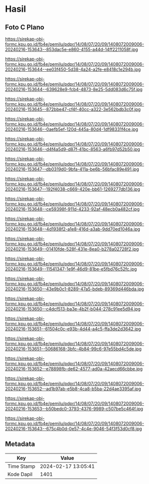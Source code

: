 # Hasil

## Foto C Plano

https://sirekap-obj-formc.kpu.go.id/fb4e/pemilu/pdpr/14/08/07/20/09/1408072009006-20240216-153643--853dac5e-e860-4155-a44d-14ff2211058f.jpg

https://sirekap-obj-formc.kpu.go.id/fb4e/pemilu/pdpr/14/08/07/20/09/1408072009006-20240216-153644--ee03f450-5d38-4a24-a2fe-e8418c1e294b.jpg

https://sirekap-obj-formc.kpu.go.id/fb4e/pemilu/pdpr/14/08/07/20/09/1408072009006-20240216-153644--639628e9-fcb4-4873-8e25-5dd083d6c75f.jpg

https://sirekap-obj-formc.kpu.go.id/fb4e/pemilu/pdpr/14/08/07/20/09/1408072009006-20240216-153645--872bbe47-cf4f-40cc-a322-3e562bdb3c0f.jpg

https://sirekap-obj-formc.kpu.go.id/fb4e/pemilu/pdpr/14/08/07/20/09/1408072009006-20240216-153646--0aefb5ef-120d-445a-80d4-1df98331f4ce.jpg

https://sirekap-obj-formc.kpu.go.id/fb4e/pemilu/pdpr/14/08/07/20/09/1408072009006-20240216-153646--d4f4a5d9-d87f-41bc-8563-a6fb97d52b50.jpg

https://sirekap-obj-formc.kpu.go.id/fb4e/pemilu/pdpr/14/08/07/20/09/1408072009006-20240216-153647--db0319d0-9bfa-411a-be6b-56bfac89e491.jpg

https://sirekap-obj-formc.kpu.go.id/fb4e/pemilu/pdpr/14/08/07/20/09/1408072009006-20240216-153647--192f4038-c669-420e-bb61-1269277db136.jpg

https://sirekap-obj-formc.kpu.go.id/fb4e/pemilu/pdpr/14/08/07/20/09/1408072009006-20240216-153648--ce59398f-911d-4233-92af-48ecb0a482cf.jpg

https://sirekap-obj-formc.kpu.go.id/fb4e/pemilu/pdpr/14/08/07/20/09/1408072009006-20240216-153648--4d1938f2-a1e8-416d-a3ab-9dd70ed1046a.jpg

https://sirekap-obj-formc.kpu.go.id/fb4e/pemilu/pdpr/14/08/07/20/09/1408072009006-20240216-153649--01410fde-528f-431e-8ea0-b278a02728f2.jpg

https://sirekap-obj-formc.kpu.go.id/fb4e/pemilu/pdpr/14/08/07/20/09/1408072009006-20240216-153649--11541347-1e9f-46d9-81be-e5fbd76c52fc.jpg

https://sirekap-obj-formc.kpu.go.id/fb4e/pemilu/pdpr/14/08/07/20/09/1408072009006-20240216-153650--43e9b0c1-8289-47a5-bdeb-89369d446bda.jpg

https://sirekap-obj-formc.kpu.go.id/fb4e/pemilu/pdpr/14/08/07/20/09/1408072009006-20240216-153650--c4dcf513-ba3e-4b2f-b044-278c91ee5d94.jpg

https://sirekap-obj-formc.kpu.go.id/fb4e/pemilu/pdpr/14/08/07/20/09/1408072009006-20240216-153651--61504c0c-e93b-4d44-a4c5-ffa3de2d3642.jpg

https://sirekap-obj-formc.kpu.go.id/fb4e/pemilu/pdpr/14/08/07/20/09/1408072009006-20240216-153651--50686168-3bfc-4b84-99c6-97e55bd4c5de.jpg

https://sirekap-obj-formc.kpu.go.id/fb4e/pemilu/pdpr/14/08/07/20/09/1408072009006-20240216-153652--e78898fb-de62-4577-ad0a-42aecd66cbbe.jpg

https://sirekap-obj-formc.kpu.go.id/fb4e/pemilu/pdpr/14/08/07/20/09/1408072009006-20240216-153652--ad1b97ab-e5b8-4ca8-b5ba-22d4ae3395af.jpg

https://sirekap-obj-formc.kpu.go.id/fb4e/pemilu/pdpr/14/08/07/20/09/1408072009006-20240216-153653--b50bedc0-3793-4376-9989-c507be5c464f.jpg

https://sirekap-obj-formc.kpu.go.id/fb4e/pemilu/pdpr/14/08/07/20/09/1408072009006-20240216-153643--675c4b0d-0e57-4c4e-9046-54f3f53d0cf8.jpg


## Metadata

| Key        | Value               |
| ---------- | ------------------- |
| Time Stamp | 2024-02-17 13:05:41 |
| Kode Dapil | 1401                |



